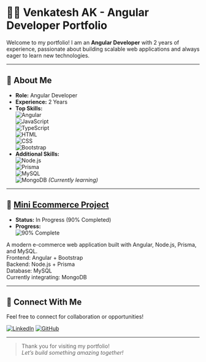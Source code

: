 # 👨‍💻 Venkatesh AK - Angular Developer Portfolio

Welcome to my portfolio! I am an **Angular Developer** with 2 years of experience, passionate about building scalable web applications and always eager to learn new technologies.

---

## 🚀 About Me

- **Role:** Angular Developer
- **Experience:** 2 Years
- **Top Skills:**  
  ![Angular](https://img.shields.io/badge/Angular-DD0031?style=for-the-badge&logo=angular&logoColor=white)  
  ![JavaScript](https://img.shields.io/badge/JavaScript-F7DF1E?style=for-the-badge&logo=javascript&logoColor=black)  
  ![TypeScript](https://img.shields.io/badge/TypeScript-007ACC?style=for-the-badge&logo=typescript&logoColor=white)  
  ![HTML](https://img.shields.io/badge/HTML5-E34F26?style=for-the-badge&logo=html5&logoColor=white)  
  ![CSS](https://img.shields.io/badge/CSS3-1572B6?style=for-the-badge&logo=css3&logoColor=white)  
  ![Bootstrap](https://img.shields.io/badge/Bootstrap-7952B3?style=for-the-badge&logo=bootstrap&logoColor=white)
- **Additional Skills:**  
  ![Node.js](https://img.shields.io/badge/Node.js-339933?style=for-the-badge&logo=nodedotjs&logoColor=white)  
  ![Prisma](https://img.shields.io/badge/Prisma-2D3748?style=for-the-badge&logo=prisma&logoColor=white)  
  ![MySQL](https://img.shields.io/badge/MySQL-4479A1?style=for-the-badge&logo=mysql&logoColor=white)  
  ![MongoDB](https://img.shields.io/badge/MongoDB-47A248?style=for-the-badge&logo=mongodb&logoColor=white) _(Currently learning)_

---

## 🛒 [Mini Ecommerce Project](https://github.com/venkatesh-ak/mini-ecommerce)

- **Status:** In Progress (90% Completed)
- **Progress:**  
  <img src="https://progress-bar.dev/90/?title=90%25+Complete&width=300&color=27ae60" alt="90% Complete" />

A modern e-commerce web application built with Angular, Node.js, Prisma, and MySQL.  
Frontend: Angular + Bootstrap  
Backend: Node.js + Prisma  
Database: MySQL  
Currently integrating: MongoDB

---

## 🌟 Connect With Me

Feel free to connect for collaboration or opportunities!

[![LinkedIn](https://img.shields.io/badge/LinkedIn-blue?style=flat-square&logo=linkedin)](https://www.linkedin.com/in/your-profile)
[![GitHub](https://img.shields.io/badge/GitHub-black?style=flat-square&logo=github)](https://github.com/venkatesh-ak)

---

> Thank you for visiting my portfolio!  
> _Let’s build something amazing together!_
